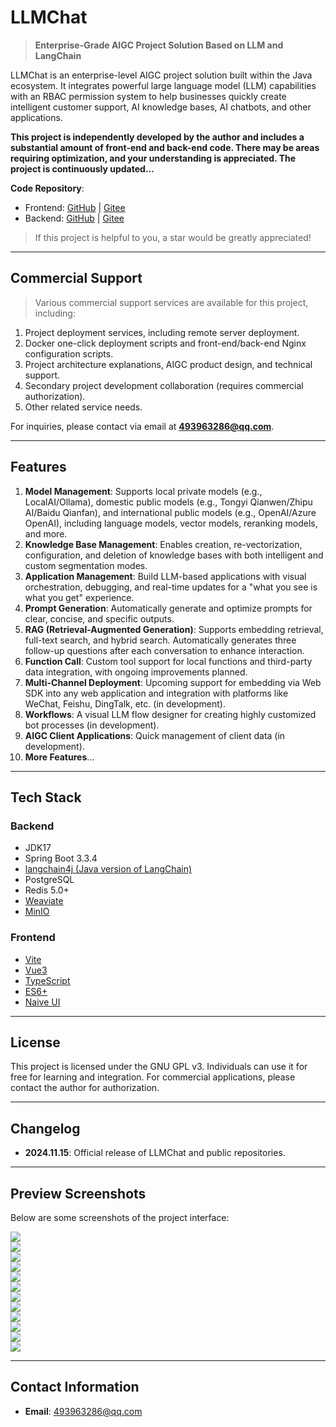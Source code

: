 # LLMChat

> **Enterprise-Grade AIGC Project Solution Based on LLM and LangChain**

LLMChat is an enterprise-level AIGC project solution built within the Java ecosystem. It integrates powerful large language model (LLM) capabilities with an RBAC permission system to help businesses quickly create intelligent customer support, AI knowledge bases, AI chatbots, and other applications.

**This project is independently developed by the author and includes a substantial amount of front-end and back-end code. There may be areas requiring optimization, and your understanding is appreciated. The project is continuously updated...**

**Code Repository**:

- Frontend: [GitHub](https://github.com/chubin518/llmchat-ui) | [Gitee](https://gitee.com/chubin518/llmchat-ui)
- Backend: [GitHub](https://github.com/chubin518/llmchat) | [Gitee](https://gitee.com/chubin518/llmchat)

> If this project is helpful to you, a star would be greatly appreciated!

---

## Commercial Support

> Various commercial support services are available for this project, including:

1. Project deployment services, including remote server deployment.
2. Docker one-click deployment scripts and front-end/back-end Nginx configuration scripts.
3. Project architecture explanations, AIGC product design, and technical support.
4. Secondary project development collaboration (requires commercial authorization).
5. Other related service needs.

For inquiries, please contact via email at **493963286@qq.com**.

---

## Features

1. **Model Management**: Supports local private models (e.g., LocalAI/Ollama), domestic public models (e.g., Tongyi Qianwen/Zhipu AI/Baidu Qianfan), and international public models (e.g., OpenAI/Azure OpenAI), including language models, vector models, reranking models, and more.
2. **Knowledge Base Management**: Enables creation, re-vectorization, configuration, and deletion of knowledge bases with both intelligent and custom segmentation modes.
3. **Application Management**: Build LLM-based applications with visual orchestration, debugging, and real-time updates for a "what you see is what you get" experience.
4. **Prompt Generation**: Automatically generate and optimize prompts for clear, concise, and specific outputs.
5. **RAG (Retrieval-Augmented Generation)**: Supports embedding retrieval, full-text search, and hybrid search. Automatically generates three follow-up questions after each conversation to enhance interaction.
6. **Function Call**: Custom tool support for local functions and third-party data integration, with ongoing improvements planned.
7. **Multi-Channel Deployment**: Upcoming support for embedding via Web SDK into any web application and integration with platforms like WeChat, Feishu, DingTalk, etc. (in development).
8. **Workflows**: A visual LLM flow designer for creating highly customized bot processes (in development).
9. **AIGC Client Applications**: Quick management of client data (in development).
10. **More Features**...

---

## Tech Stack

### Backend

- JDK17
- Spring Boot 3.3.4
- [langchain4j (Java version of LangChain)](https://github.com/langchain4j/langchain4j)
- PostgreSQL
- Redis 5.0+
- [Weaviate](https://weaviate.io/developers/weaviate)
- [MinIO](https://min.io/docs/minio/container/index.html)

### Frontend

- [Vite](https://vitejs.dev/)
- [Vue3](https://v3.vuejs.org/)
- [TypeScript](https://www.typescriptlang.org/)
- [ES6+](http://es6.ruanyifeng.com/)
- [Naive UI](https://www.naiveui.com/)

---

## License

This project is licensed under the GNU GPL v3. Individuals can use it for free for learning and integration. For commercial applications, please contact the author for authorization.

---

## Changelog

- **2024.11.15**: Official release of LLMChat and public repositories.

---

## Preview Screenshots

Below are some screenshots of the project interface:

![](docs/imgs/model.jpg)  
![](docs/imgs/dataset_list.jpg)  
![](docs/imgs/dataset_embedding.jpg)  
![](docs/imgs/dataset_datastruct.jpg)  
![](docs/imgs/dataset_rule.jpg)  
![](docs/imgs/dataset_detail.jpg)  
![](docs/imgs/dataset_paragraph.jpg)  
![](docs/imgs/dataset_testing.jpg)  
![](docs/imgs/app_prompt.jpg)  
![](docs/imgs/app_list.jpg)  
![](docs/imgs/app_detail.jpg)  
![](docs/imgs/app_preview.jpg)

---

## Contact Information

- **Email**: 493963286@qq.com